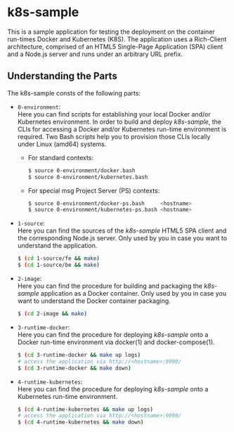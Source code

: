 
k8s-sample
==========

This is a sample application for testing the deployment on the
container run-times Docker and Kubernetes (K8S). The application uses a
Rich-Client architecture, comprised of an HTML5 Single-Page Application
(SPA) client and a Node.js server and runs under an arbitrary URL
prefix.

Understanding the Parts
-----------------------

The k8s-sample consts of the following parts:

- `0-environment`:<br/>
  Here you can find scripts for establishing your local Docker and/or
  Kubernetes environment. In order to build and deploy *k8s-sample*, the
  CLIs for accessing a Docker and/or Kubernetes run-time environment is
  required. Two Bash scripts help you to provision those CLIs locally
  under Linux (amd64) systems.

  - For standard contexts:

    ```sh
    $ source 0-environment/docker.bash
    $ source 0-environment/kubernetes.bash
    ```

  - For special msg Project Server (PS) contexts:

    ```sh
    $ source 0-environment/docker-ps.bash     <hostname>
    $ source 0-environment/kubernetes-ps.bash <hostname>
    ```

- `1-source`:<br/>
  Here you can find the sources of the *k8s-sample* HTML5 SPA client and
  the corresponding Node.js server. Only used by you in case you want
  to understand the application.

  ```sh
  $ (cd 1-source/fe && make)
  $ (cd 1-source/be && make)
  ```

- `2-image`:<br/>
  Here you can find the procedure for building and packaging the
  *k8s-sample* application as a Docker container. Only used by you in
  case you want to understand the Docker container packaging.

  ```sh
  $ (cd 2-image && make)
  ```

- `3-runtime-docker`:<br/>
  Here you can find the procedure for deploying *k8s-sample* onto
  a Docker run-time environment via docker(1) and docker-compose(1).

  ```sh
  $ (cd 3-runtime-docker && make up logs)
  # access the application via http://<hostname>:9090/
  $ (cd 3-runtime-docker && make down)
  ```

- `4-runtime-kubernetes`:<br/>
  Here you can find the procedure for deploying *k8s-sample* onto
  a Kubernetes run-time environment.

  ```sh
  $ (cd 4-runtime-kubernetes && make up logs)
  # access the application via http://<hostname>:9090/
  $ (cd 4-runtime-kubernetes && make down)
  ```

